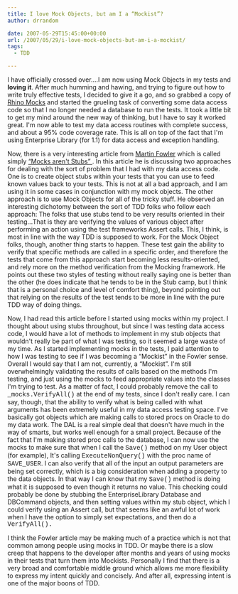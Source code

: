 ```yaml
---
title: I love Mock Objects, but am I a “Mockist”?
author: drrandom

date: 2007-05-29T15:45:00+00:00
url: /2007/05/29/i-love-mock-objects-but-am-i-a-mockist/
tags:
  - TDD

---
```

I have officially crossed over....I am now using Mock Objects in my tests and **loving it**.  After much humming and hawing, and trying to figure out how to write truly effective tests, I decided to give it a go, and so grabbed a copy of <a title="Rhino Mocks Home" href="http://www.ayende.com/projects/rhino-mocks.aspx" target="_blank">Rhino Mocks</a> and started the grueling task of converting some data access code so that I no longer needed a database to run the tests.  It took a little bit to get my mind around the new way of thinking, but I have to say it worked great.  I'm now able to test my data access routines with complete success, and about a 95% code coverage rate.  This is all on top of the fact that I'm using Enterprise Library (for 1.1) for data access and exception handling.

Now, there is a very interesting article from <a title="Martin Fowler" href="http://www.martinfowler.com" target="_blank">Martin Fowler</a> which is called simply [&#8220;Mocks aren't Stubs&#8221; ](1).  In this article he is discussing two approaches for dealing with the sort of problem that I had with my data access code.  One is to create object stubs within your tests that you can use to feed known values back to your tests.  This is not at all a bad approach, and I am using it in some cases in conjunction with my mock objects.  The other approach is to use Mock Objects for all of the tricky stuff.  He observed an interesting dichotomy between the sort of TDD folks who follow each approach:  The folks that use stubs tend to be very results oriented in their testing...That is they are verifying the values of various object after performing an action using the test frameworks Assert calls.  This, I think, is most in line with the way TDD is supposed to work.  For the Mock Object folks, though, another thing starts to happen.  These test gain the ability to verify that specific methods are called in a specific order, and therefore the tests that come from this approach start becoming less results-oriented, and rely more on the method verification from the Mocking framework.  He points out these two styles of testing without really saying one is better than the other (he does indicate that he tends to be in the Stub camp, but I think that is a personal choice and level of comfort thing), beyond pointing out that relying on the results of the test tends to be more in line with the pure TDD way of doing things.

Now, I had read this article before I started using mocks within my project.  I thought about using stubs throughout, but since I was testing data access code, I would have a lot of methods to implement in my stub objects that wouldn't really be part of what I was testing, so it seemed a large waste of my time.  As I started implementing mocks in the tests, I paid attention to how I was testing to see if I was becoming a &#8220;Mockist&#8221; in the Fowler sense.  Overall I would say that I am not, currently, a &#8220;Mockist&#8221;.  I'm still overwhelmingly validating the results of calls based on the methods I'm testing, and just using the mocks to feed appropriate values into the classes I'm trying to test.  As a matter of fact, I could probably remove the call to <span style="font-family: Courier;">_mocks.VerifyAll()</span> at the end of my tests, since I don't really care.  I can say, though, that the ability to verify what is being called with what arguments has been extremely useful in my data access testing space.  I've basically got objects which are making calls to stored procs on Oracle to do my data work. The DAL is a real simple deal that doesn't have much in the way of smarts, but works well enough for a small project.  Because of the fact that I'm making stored proc calls to the database, I can now use the mocks to make sure that when I call the <span style="font-family: Courier;">Save()</span> method on my User object (for example), It's calling <span style="font-family: Courier;">ExecuteNonQuery()</span> with the proc name of <span style="font-family: Courier;">SAVE_USER</span>.  I can also verify that all of the input an output parameters are being set correctly, which is a big consideration when adding a property to the data objects.  In that way I can know that my <span style="font-family: Courier;">Save()</span> method is doing what it is supposed to even though it returns no value.  This checking could probably be done by stubbing the EnterpriseLibrary Database and DBCommand objects, and then setting values within my stub object, which I could verify using an Assert call, but that seems like an awful lot of work when I have the option to simply set expectations, and then do a <span style="font-family: Courier;">VerifyAll().</span>

I think the Fowler article may be making much of a practice which is not that common among people using mocks in TDD.  Or maybe there is a slow creep that happens to the developer after months and years of using mocks in their tests that turn them into Mockists.  Personally I find that there is a very broad and comfortable middle ground which allows me more flexibility to express my intent quickly and concisely.  And after all, expressing intent is one of the major boons of TDD.

 [1]: http://martinfowler.com/articles/mocksArentStubs.html "Mocks aren't Stubs"